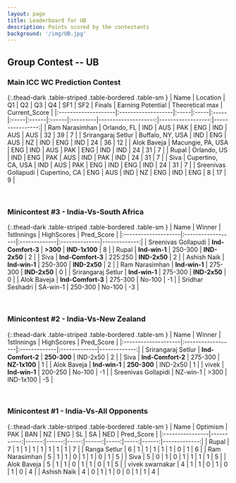 ```yaml
---
layout: page
title: Leaderboard for UB
description: Points scored by the contestants
background: '/img/UB.jpg'
---
```


## Group Contest -- UB


### Main ICC WC Prediction Contest


{:.thead-dark .table-striped .table-bordered .table-sm }
| Name                | Location           | Q1   | Q2   | Q3   | Q4   | SF1   | SF2   | Finals   |   Earning Potential |   Theoretical max |   Current_Score |
|:--------------------|:-------------------|:-----|:-----|:-----|:-----|:------|:------|:---------|--------------------:|------------------:|----------------:|
| Ram Narasimhan      | Orlando, FL        | IND  | AUS  | PAK  | ENG  | IND   | AUS   | AUS      |                  32 |                39 |               7 |
| Srirangaraj Setlur  | Buffalo, NY, USA   | IND  | ENG  | AUS  | NZ   | IND   | ENG   | IND      |                  24 |                36 |              12 |
| Alok Baveja         | Macungie, PA, USA  | ENG  | IND  | AUS  | PAK  | ENG   | IND   | IND      |                  24 |                31 |               7 |
| Rupal               | Orlando, US        | IND  | ENG  | PAK  | AUS  | IND   | PAK   | IND      |                  24 |                31 |               7 |
| Siva                | Cupertino, CA, USA | IND  | AUS  | PAK  | ENG  | IND   | ENG   | IND      |                  24 |                31 |               7 |
| Sreenivas Gollapudi | Cupertino, CA      | ENG  | AUS  | IND  | NZ   | ENG   | IND   | ENG      |                   8 |                17 |               9 |

 <br>

### Minicontest #3 - India-Vs-South Africa


{:.thead-dark .table-striped .table-bordered .table-sm }
| Name                | Winner            | 1stInnings   | HighScores    |   Pred_Score |
|:--------------------|:------------------|:-------------|:--------------|-------------:|
| Sreenivas Gollapudi | **Ind-Comfort-3** | **>300**     | **IND-1x100** |            8 |
| Rupal               | **Ind-win-1**     | 250-300      | **IND-2x50**  |            2 |
| Siva                | **Ind-Comfort-3** | 225:250      | **IND-2x50**  |            2 |
| Ashish Naik         | **Ind-win-1**     | 250-300      | **IND-2x50**  |            2 |
| Ram Narasimhan      | **Ind-win-1**     | 275-300      | **IND-2x50**  |            0 |
| Srirangaraj Setlur  | **Ind-win-1**     | 275-300      | **IND-2x50**  |            0 |
| Alok Baveja         | **Ind-Comfort-3** | 275-300      | No-100        |           -1 |
| Sridhar Seshadri    | SA-win-1          | 250-300      | No-100        |           -3 |

<br>

### Minicontest #2 - India-Vs-New Zealand


{:.thead-dark .table-striped .table-bordered .table-sm }
| Name                | Winner            | 1stInnings   | HighScores   |   Pred_Score |
|:--------------------|:------------------|:-------------|:-------------|-------------:|
| Srirangaraj Setlur  | **Ind-Comfort-2** | **250-300**  | IND-2x50     |            2 |
| Siva                | **Ind-Comfort-2** | 275-300      | **NZ-1x100** |            1 |
| Alok Baveja         | **Ind-win-1**     | **250-300**  | IND-2x50     |            1 |
| vivek               | **Ind-win-1**     | 200-250      | No-100       |           -1 |
| Sreenivas Gollapidi | NZ-win-1          | >300         | IND-1x100    |           -5 |

<br>

### Minicontest #1 - India-Vs-All Opponents


{:.thead-dark .table-striped .table-bordered .table-sm }
| Name            |   Optimism |   PAK |   BAN |   NZ |   ENG |   SL |   SA |   NED |   Pred_Score |
|:----------------|-----------:|------:|------:|-----:|------:|-----:|-----:|------:|-------------:|
| Rupal           |          7 |     1 |     1 |    1 |     1 |    1 |    1 |     1 |            7 |
| Ranga Setlur    |          6 |     1 |     1 |    1 |     1 |    1 |    0 |     1 |            6 |
| Ram Narasimhan  |          5 |     1 |     1 |    0 |     1 |    1 |    0 |     1 |            5 |
| Siva            |          5 |     0 |     1 |    0 |     1 |    1 |    1 |     1 |            5 |
| Alok Baveja     |          5 |     1 |     1 |    0 |     1 |    1 |    0 |     1 |            5 |
| vivek swarnakar |          4 |     1 |     1 |    0 |     1 |    0 |    1 |     0 |            4 |
| Ashish Naik     |          4 |     0 |     1 |    1 |     0 |    0 |    1 |     1 |            4 |

<br>
